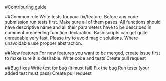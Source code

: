 #Contriburing guide

##Common rule
Write tests for your fix/feature.
Before any code submission run tests first. Make sure all of them pases.
All functions should have descriptive name and all their parameters have to be described in comment preceeding function declaration.
Bash scripts can get quite unreadable very fast. Please try to avoid magic solutions. Where unavoidable use propper abstraction.

##New features
For new features you want to be merged, create issue first to make sure it is desirable.
Write code and tests
Create pull request

##Bug fixes
Write test for bug (it must fail)
Fix the bug
Run tests (your added test must pass)
Create pull request
